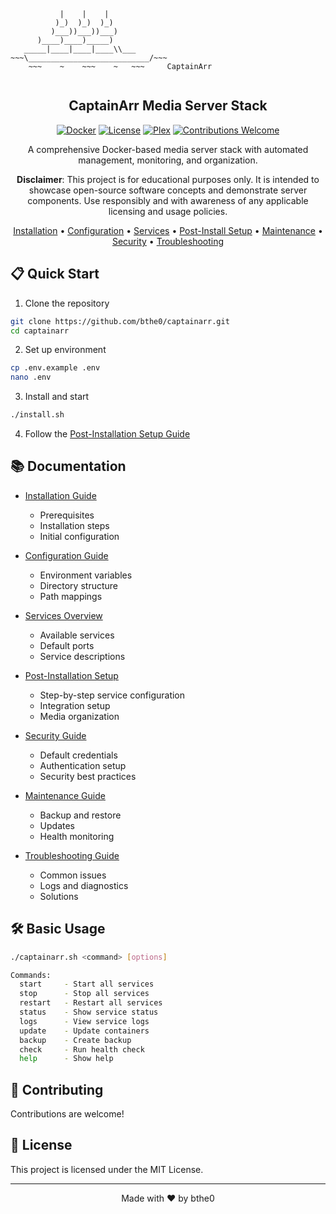 ```

           |    |    |
          )_)  )_)  )_)
         )___))___))___)
      )____)____)_____)
   _____|____|____|____\\___    
~~~\___________________________/~~~  
    ~~~    ~    ~~~    ~   ~~~     CaptainArr
    
```
<div align="center">
<h2>CaptainArr Media Server Stack</h2>

[![Docker](https://img.shields.io/badge/Docker-Required-blue.svg)](https://www.docker.com/)
[![License](https://img.shields.io/badge/License-MIT-green.svg)]()
[![Plex](https://img.shields.io/badge/Plex-Media_Server-orange.svg)](https://www.plex.tv/)
[![Contributions Welcome](https://img.shields.io/badge/Contributions-Welcome-brightgreen.svg)]()

A comprehensive Docker-based media server stack with automated management, monitoring, and organization.

**Disclaimer**: This project is for educational purposes only. It is intended to showcase open-source software concepts and demonstrate server components. Use responsibly and with awareness of any applicable licensing and usage policies.

[Installation](docs/installation.md) •
[Configuration](docs/configuration.md) •
[Services](docs/services.md) •
[Post-Install Setup](docs/post-install.md) •
[Maintenance](docs/maintenance.md) •
[Security](docs/security.md) •
[Troubleshooting](docs/troubleshooting.md)

</div>

## 📋 Quick Start

1. Clone the repository

```bash
git clone https://github.com/bthe0/captainarr.git
cd captainarr
```

2. Set up environment

```bash
cp .env.example .env
nano .env
```

3. Install and start

```bash
./install.sh
```

4. Follow the [Post-Installation Setup Guide](docs/post-install.md)

## 📚 Documentation

- [Installation Guide](docs/installation.md)

  - Prerequisites
  - Installation steps
  - Initial configuration

- [Configuration Guide](docs/configuration.md)

  - Environment variables
  - Directory structure
  - Path mappings

- [Services Overview](docs/services.md)

  - Available services
  - Default ports
  - Service descriptions

- [Post-Installation Setup](docs/post-install.md)

  - Step-by-step service configuration
  - Integration setup
  - Media organization

- [Security Guide](docs/security.md)

  - Default credentials
  - Authentication setup
  - Security best practices

- [Maintenance Guide](docs/maintenance.md)

  - Backup and restore
  - Updates
  - Health monitoring

- [Troubleshooting Guide](docs/troubleshooting.md)
  - Common issues
  - Logs and diagnostics
  - Solutions

## 🛠 Basic Usage

```bash
./captainarr.sh <command> [options]

Commands:
  start     - Start all services
  stop      - Stop all services
  restart   - Restart all services
  status    - Show service status
  logs      - View service logs
  update    - Update containers
  backup    - Create backup
  check     - Run health check
  help      - Show help
```

## 👥 Contributing

Contributions are welcome!

## 📝 License

This project is licensed under the MIT License.

---

<div align="center">
Made with ❤️ by bthe0
</div>
